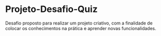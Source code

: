 # Projeto-Desafio-Quiz
Desafio proposto para realizar um projeto criativo, com a finalidade de colocar os conhecimentos na prática e aprender novas funcionalidades.
